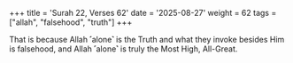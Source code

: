 +++
title = 'Surah 22, Verses 62'
date = '2025-08-27'
weight = 62
tags = ["allah", "falsehood", "truth"]
+++

That is because Allah ˹alone˺ is the Truth and what they invoke besides Him is falsehood, and Allah ˹alone˺ is truly the Most High, All-Great.